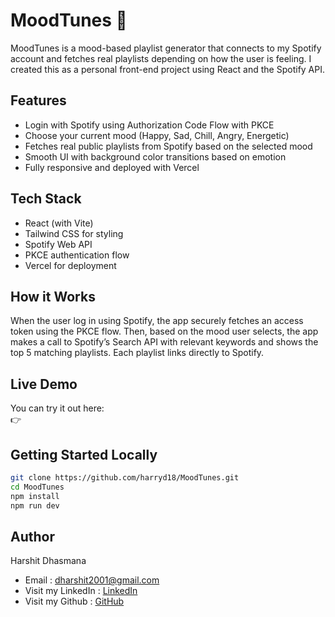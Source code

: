 # MoodTunes 🎵

MoodTunes is a mood-based playlist generator that connects to my Spotify account and fetches real playlists depending on how the user is feeling. I created this as a personal front-end project using React and the Spotify API.

## Features

- Login with Spotify using Authorization Code Flow with PKCE
- Choose your current mood (Happy, Sad, Chill, Angry, Energetic)
- Fetches real public playlists from Spotify based on the selected mood
- Smooth UI with background color transitions based on emotion
- Fully responsive and deployed with Vercel

## Tech Stack

- React (with Vite)
- Tailwind CSS for styling
- Spotify Web API
- PKCE authentication flow
- Vercel for deployment

## How it Works

When the user log in using Spotify, the app securely fetches an access token using the PKCE flow. Then, based on the mood user selects, the app makes a call to Spotify’s Search API with relevant keywords and shows the top 5 matching playlists. Each playlist links directly to Spotify.

## Live Demo

You can try it out here:  
👉 

## Getting Started Locally

```bash
git clone https://github.com/harryd18/MoodTunes.git
cd MoodTunes
npm install
npm run dev
```

## Author

Harshit Dhasmana  
- Email : [dharshit2001@gmail.com](mailto:dharshit2001@gmail.com) 
- Visit my LinkedIn : [LinkedIn](https://www.linkedin.com/in/harshit-dhasmana-15b9342bb)  
- Visit my Github : [GitHub](https://github.com/harryd18/MoodTunes)

